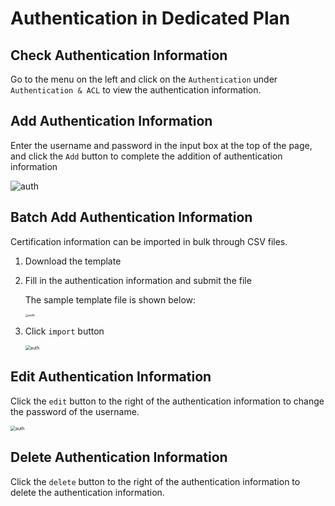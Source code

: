 # Authentication in Dedicated Plan

## Check Authentication Information

Go to the menu on the left and click on the `Authentication` under `Authentication & ACL` to view the authentication information.

## Add Authentication Information

Enter the username and password in the input box at the top of the page, and click the `Add` button to complete the addition of authentication information

![auth](./_assets/auth_info.png)

## Batch Add Authentication Information

Certification information can be imported in bulk through CSV files.

1. Download the template
2. Fill in the authentication information and submit the file

   The sample template file is shown below:

   <img src="./_assets/auth_ex.png" alt="auth" style="zoom:33%;" />

3. Click `import` button

   <img src="./_assets/import_auth.png" alt="auth" style="zoom:50%;" />

## Edit Authentication Information

Click the `edit` button to the right of the authentication information to change the password of the username.

<img src="./_assets/edit_auth.png" alt="auth" style="zoom:50%;" />

## Delete Authentication Information

Click the `delete` button to the right of the authentication information to delete the authentication information.
